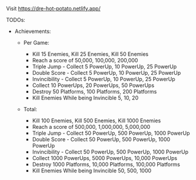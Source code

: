 Visit https://dre-hot-potato.netlify.app/

TODOs:
- Achievements:
  - Per Game:
    * Kill 15 Enemies, Kill 25 Enemies, Kill 50 Enemies
    * Reach a score of 50,000, 100,000, 200,000
    * Triple Jump - Collect 5 PowerUp, 10 PowerUp, 25 PowerUp
    * Double Score - Collect 5 PowerUp, 10 PowerUp, 25 PowerUp
    * Invincibility - Collect 5 PowerUp, 10 PowerUp, 25 PowerUp
    * Collect 10 PowerUps, 20 PowerUps, 50 PowerUps
    * Destroy 50 Platforms, 100 Platforms, 200 Platforms
    * Kill Enemies While being Invincible 5, 10, 20
   
  - Total:
    * Kill 100 Enemies, Kill 500 Enemies, Kill 1000 Enemies
    * Reach a score of 500,000, 1,000,000, 5,000,000
    * Triple Jump - Collect 50 PowerUp, 500 PowerUp, 1000 PowerUp
    * Double Score - Collect 50 PowerUp, 500 PowerUp, 1000 PowerUp
    * Invincibility - Collect 50 PowerUp, 500 PowerUp, 1000 PowerUp
    * Collect 1000 PowerUps, 5000 PowerUps, 10,000 PowerUps
    * Destroy 1000 Platforms, 10,000 Platforms, 100,000 Platforms
    * Kill Enemies While being Invincible 50, 500, 1000

